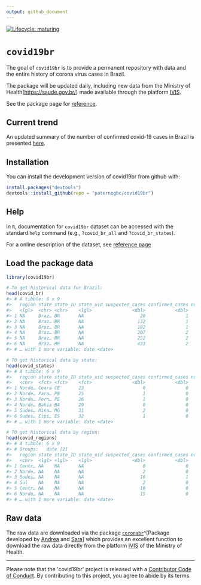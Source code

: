 ```yaml
---
output: github_document
---
```


<!-- README.md is generated from README.Rmd. Please edit that file -->

<!-- badges: start -->
[![Lifecycle: maturing](https://img.shields.io/badge/lifecycle-maturing-blue.svg)](https://www.tidyverse.org/lifecycle/#maturing)
<!-- badges: end -->



# `covid19br` 

The goal of `covid19br` is to provide a permanent repository with data and the entire history of corona virus cases in Brazil.

The package will be updated daily, including new data from the Ministry of Health(https://saude.gov.br/) made available through the platform [IVIS](http://platform.saude.gov.br/novocoronavirus/).

See the package page for [reference](https://paternogbc.github.io/covid19br/index.html).

## Current trend 

An updated summary of the number of confirmed covid-19 cases in Brazil is presented [here](https://paternogbc.github.io/covid19br/articles/en_current_trends.html).

## Installation

You can install the development version of covid19br from github with:

``` r
install.packages("devtools") 
devtools::install_github(repo = "paternogbc/covid19br")
```

## Help

In `R`, documentation for `covid19br` dataset can be accessed with the
standard `help` command (e.g., `?covid_br_all` and `?covid_br_states`).

For a online description of the dataset, see [reference
page](https://paternogbc.github.io/covid19br/reference/index.html)

## Load the package data


```r
library(covid19br)

# To get historical data for Brazil: 
head(covid_br)
#> # A tibble: 6 x 9
#>   region state state_ID state_uid suspected_cases confirmed_cases not_confirmed_c… deaths
#>   <lgl>  <chr> <chr>    <lgl>               <dbl>           <dbl>            <dbl>  <dbl>
#> 1 NA     Braz… BR       NA                     20               1               59      0
#> 2 NA     Braz… BR       NA                    132               1               60      0
#> 3 NA     Braz… BR       NA                    182               1               71      0
#> 4 NA     Braz… BR       NA                    207               2               79      0
#> 5 NA     Braz… BR       NA                    252               2               89      0
#> 6 NA     Braz… BR       NA                    433               2              162      0
#> # … with 1 more variable: date <date>

# TO get historical data by state:
head(covid_states)
#> # A tibble: 6 x 9
#>   region state state_ID state_uid suspected_cases confirmed_cases not_confirmed_c… deaths
#>   <chr>  <fct> <fct>    <fct>               <dbl>           <dbl>            <dbl>  <dbl>
#> 1 Norde… Ceará CE       23                      0               0                1      0
#> 2 Norde… Para… PB       25                      1               0                0      0
#> 3 Norde… Pern… PE       26                      1               0                0      0
#> 4 Norde… Bahia BA       29                      0               0                2      0
#> 5 Sudes… Mina… MG       31                      2               0                2      0
#> 6 Sudes… Espí… ES       32                      1               0                0      0
#> # … with 1 more variable: date <date>

# TO get historical data by region:
head(covid_regions)
#> # A tibble: 6 x 9
#> # Groups:   date [2]
#>   region state state_ID state_uid suspected_cases confirmed_cases not_confirmed_c… deaths
#>   <chr>  <lgl> <lgl>    <lgl>               <dbl>           <dbl>            <dbl>  <dbl>
#> 1 Centr… NA    NA       NA                      0               0                1      0
#> 2 Norde… NA    NA       NA                      2               0                3      0
#> 3 Sudes… NA    NA       NA                     16               1               38      0
#> 4 Sul    NA    NA       NA                      2               0               17      0
#> 5 Centr… NA    NA       NA                     10               0                1      0
#> 6 Norde… NA    NA       NA                     15               0                3      0
#> # … with 1 more variable: date <date>
```

## Raw data

The raw data are downloaded via the package [`coronabr`](https://github.com/paternogbc/coronabr)^[Package developed by [Andrea](https://twitter.com/SanchezTapiaA) and [Sara](https://twitter.com/mortarasara)] which provides an excellent function to download the raw data directly from the platform [IVIS](http://platform.saude.gov.br/novocoronavirus/) of the Ministry of Health.

***

Please note that the 'covid19br' project is released with a
[Contributor Code of Conduct](CODE_OF_CONDUCT.md).
By contributing to this project, you agree to abide by its terms.
